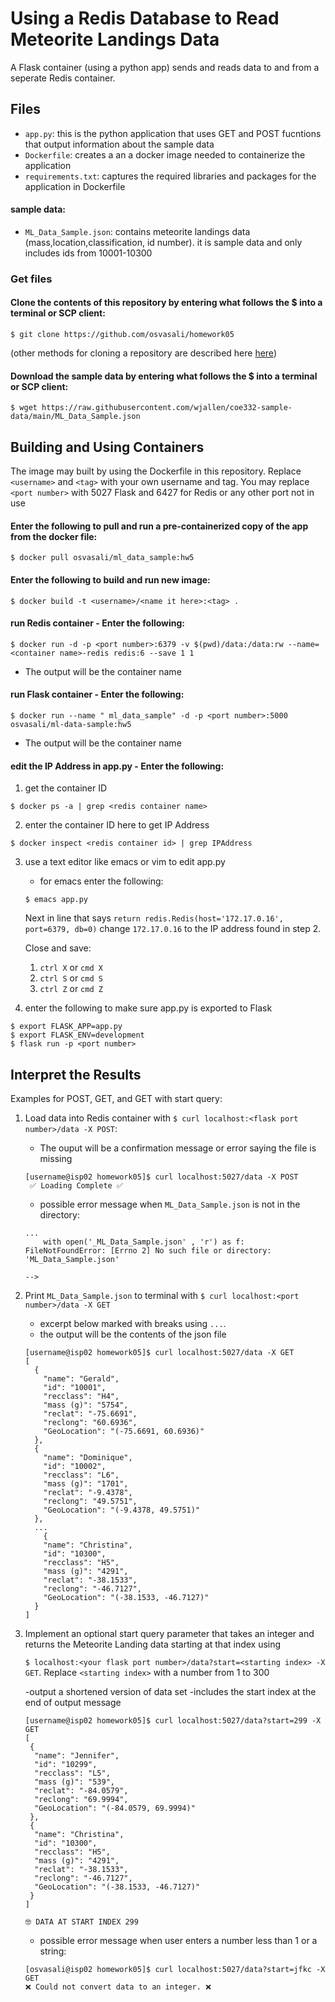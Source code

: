 # Using a Redis Database to Read Meteorite Landings Data

A Flask container (using a python app) sends and reads data to and from a seperate Redis container.  

## Files
- ```app.py```: this is the python application that uses GET and POST fucntions that output information about the sample data 
- ```Dockerfile```: creates a an a docker image needed to containerize the application
- ```requirements.txt```: captures the required libraries and packages for the application in Dockerfile
#### sample data:
- ```ML_Data_Sample.json```: contains meteorite landings data (mass,location,classification, id number). it is sample data and only includes ids from 10001-10300 

### Get files

#### Clone the contents of this repository by entering what follows the $ into a terminal or SCP client:

```
$ git clone https://github.com/osvasali/homework05
```

(other methods for cloning a repository are described here [here](https://docs.github.com/en/repositories/creating-and-managing-repositories/cloning-a-repository))

#### Download the sample data by entering what follows the $ into a terminal or SCP client:

```
$ wget https://raw.githubusercontent.com/wjallen/coe332-sample-data/main/ML_Data_Sample.json
```

## Building and Using Containers

The image may built by using the Dockerfile in this repository.
Replace `<username>` and `<tag>` with your own username and tag.
You may replace `<port number>` with 5027 Flask and 6427 for Redis or any other port not in use

#### Enter the following to pull and run a pre-containerized copy of the app from the docker file:

```
$ docker pull osvasali/ml_data_sample:hw5
```
####  Enter the following to build and run new image:

```
$ docker build -t <username>/<name it here>:<tag> .
```

####  run Redis container - Enter the following:

```
$ docker run -d -p <port number>:6379 -v $(pwd)/data:/data:rw --name=<container name>-redis redis:6 --save 1 1
```

- The output will be the container name

####  run Flask container - Enter the following:

```
$ docker run --name " ml_data_sample" -d -p <port number>:5000 osvasali/ml-data-sample:hw5
```

- The output will be the container name

#### edit the IP Address in app.py - Enter the following:

1) get the container ID
```
$ docker ps -a | grep <redis container name>
```

2) enter the container ID here to get IP Address
```
$ docker inspect <redis container id> | grep IPAddress
```

3) use a text editor like emacs or vim to edit app.py
   - for emacs enter the following:

    ```
    $ emacs app.py
    ```
    
    Next in line that says `return redis.Redis(host='172.17.0.16', port=6379, db=0)` change `172.17.0.16` to the IP address found in step 2.
    
    Close and save:
    1. `ctrl X` or `cmd X`
    2. `ctrl S` or `cmd S`
    3. `ctrl Z` or `cmd Z`

4) enter the following to make sure app.py is exported to Flask

```
$ export FLASK_APP=app.py
$ export FLASK_ENV=development
$ flask run -p <port number>
```

## Interpret the Results
Examples for POST, GET, and GET with start query:
  1. Load data into Redis container with `$ curl localhost:<flask port number>/data -X POST`:
      - The ouput will be a confirmation message or error saying the file is missing
      
      ```
      [username@isp02 homework05]$ curl localhost:5027/data -X POST
       ✅ Loading Complete ✅
      ```
      - possible error message when ```ML_Data_Sample.json``` is not in the directory:

      ```
      ...
          with open('_ML_Data_Sample.json' , 'r') as f:
      FileNotFoundError: [Errno 2] No such file or directory: 'ML_Data_Sample.json'

      -->
      ```


  2. Print ```ML_Data_Sample.json``` to terminal with `$ curl localhost:<port number>/data -X GET`
      - excerpt below marked with breaks using `...`.
      - the output will be the contents of the json file
      
      ```
      [username@isp02 homework05]$ curl localhost:5027/data -X GET
      [
        {
          "name": "Gerald",
          "id": "10001",
          "recclass": "H4",
          "mass (g)": "5754",
          "reclat": "-75.6691",
          "reclong": "60.6936",
          "GeoLocation": "(-75.6691, 60.6936)"
        },
        {
          "name": "Dominique",
          "id": "10002",
          "recclass": "L6",
          "mass (g)": "1701",
          "reclat": "-9.4378",
          "reclong": "49.5751",
          "GeoLocation": "(-9.4378, 49.5751)"
        },
        ...
          {
          "name": "Christina",
          "id": "10300",
          "recclass": "H5",
          "mass (g)": "4291",
          "reclat": "-38.1533",
          "reclong": "-46.7127",
          "GeoLocation": "(-38.1533, -46.7127)"
        }
      ]
      ```

  3.  Implement an optional start query parameter that takes an integer and returns the Meteorite Landing data starting at that index using 
  
      `$ localhost:<your flask port number>/data?start=<starting index> -X GET`. Replace `<starting index>` with a number from 1 to 300
      
      -output a shortened version of data set
      -includes the start index at the end of output message
      
      ```
      [username@isp02 homework05]$ curl localhost:5027/data?start=299 -X GET
      [
       {
        "name": "Jennifer",
        "id": "10299",
        "recclass": "L5",
        "mass (g)": "539",
        "reclat": "-84.0579",
        "reclong": "69.9994",
        "GeoLocation": "(-84.0579, 69.9994)"
       },
       {
        "name": "Christina",
        "id": "10300",
        "recclass": "H5",
        "mass (g)": "4291",
        "reclat": "-38.1533",
        "reclong": "-46.7127",
        "GeoLocation": "(-38.1533, -46.7127)"
       }
      ]

      🤓 DATA AT START INDEX 299
      ```
      
      - possible error message when user enters a number less than 1 or a string:

      ```
      [osvasali@isp02 homework05]$ curl localhost:5027/data?start=jfkc -X GET
      ❌ Could not convert data to an integer. ❌
      ```
